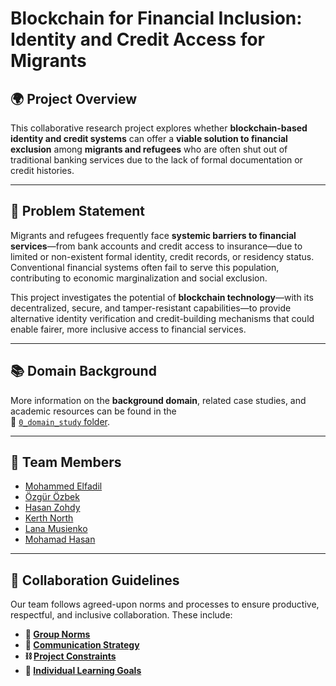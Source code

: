 # Blockchain for Financial Inclusion: Identity and Credit Access for Migrants

## 🌍 Project Overview

This collaborative research project explores whether
**blockchain-based identity and credit systems** can offer a
**viable solution to financial exclusion** among
**migrants and refugees** who are often shut out of traditional banking services
due to the lack of formal documentation or credit histories.

---

## 🧩 Problem Statement

Migrants and refugees frequently face **systemic barriers to financial
services**—from bank accounts and credit access to insurance—due to limited or
non-existent formal identity, credit records, or residency status. Conventional
financial systems often fail to serve this population, contributing to economic
marginalization and social exclusion.

This project investigates the potential of **blockchain technology**—with its
decentralized, secure, and tamper-resistant capabilities—to provide alternative
identity verification and credit-building mechanisms that could enable fairer,
more inclusive access to financial services.

---

## 📚 Domain Background

More information on the **background domain**, related case studies, and
academic resources can be found in the  
📁 [`0_domain_study` folder][domain_study].

---

## 👥 Team Members

- [Mohammed Elfadil](https://github.com/Moealfadil)
- [Özgür Özbek](https://github.com/ozgurozbekuk)
- [Hasan Zohdy](https://github.com/Hasan-Z)
- [Kerth North](https://github.com/kerthnorth)
- [Lana Musienko](https://github.com/lanamusienko)
- [Mohamad Hasan](https://github.com/mohamad-755)

---

## 🔧 Collaboration Guidelines

Our team follows agreed-upon norms and processes to ensure productive,
respectful, and inclusive collaboration. These include:

- **🧭 [Group Norms][norms]**  
- **💬 [Communication Strategy][communication]**  
- **⛓ [Project Constraints][constraints]**  
- **🎯 [Individual Learning Goals][goals]**

<!-- Reference-style links -->
[domain_study]: https://github.com/MIT-Emerging-Talent/ET6-CDSP-group-12-repo/tree/main/0_domain_study
[norms]: https://github.com/MIT-Emerging-Talent/ET6-CDSP-group-12-repo/blob/main/collaboration/README.md
[communication]: https://github.com/MIT-Emerging-Talent/ET6-CDSP-group-12-repo/blob/main/collaboration/communication.md
[constraints]: https://github.com/MIT-Emerging-Talent/ET6-CDSP-group-12-repo/blob/main/collaboration/constraints.md
[goals]: https://github.com/MIT-Emerging-Talent/ET6-CDSP-group-12-repo/blob/main/collaboration/learning_goals.md
